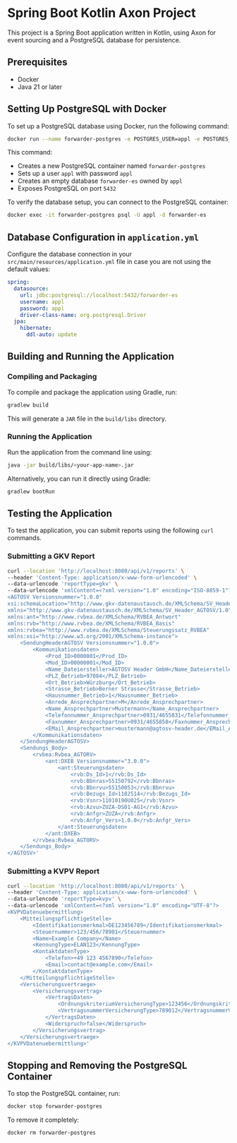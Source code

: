 # Spring Boot Kotlin Axon Project

This project is a Spring Boot application written in Kotlin, using Axon for event sourcing and a PostgreSQL database for persistence.

## Prerequisites

- Docker
- Java 21 or later

## Setting Up PostgreSQL with Docker

To set up a PostgreSQL database using Docker, run the following command:

```sh
docker run --name forwarder-postgres -e POSTGRES_USER=appl -e POSTGRES_PASSWORD=appl -e POSTGRES_DB=forwarder-es -p 5432:5432 -d postgres
```

This command:
- Creates a new PostgreSQL container named `forwarder-postgres`
- Sets up a user `appl` with password `appl`
- Creates an empty database `forwarder-es` owned by `appl`
- Exposes PostgreSQL on port `5432`

To verify the database setup, you can connect to the PostgreSQL container:

```sh
docker exec -it forwarder-postgres psql -U appl -d forwarder-es
```

## Database Configuration in `application.yml`

Configure the database connection in your `src/main/resources/application.yml` file in case you are not using the default values:

```yaml
spring:
  datasource:
    url: jdbc:postgresql://localhost:5432/forwarder-es
    username: appl
    password: appl
    driver-class-name: org.postgresql.Driver
  jpa:
    hibernate:
      ddl-auto: update
```

## Building and Running the Application

### Compiling and Packaging

To compile and package the application using Gradle, run:

```sh
gradlew build
```

This will generate a `JAR` file in the `build/libs` directory.

### Running the Application

Run the application from the command line using:

```sh
java -jar build/libs/<your-app-name>.jar
```

Alternatively, you can run it directly using Gradle:

```sh
gradlew bootRun
```

## Testing the Application

To test the application, you can submit reports using the following `curl` commands.

### Submitting a GKV Report

```sh
curl --location 'http://localhost:8080/api/v1/reports' \
--header 'Content-Type: application/x-www-form-urlencoded' \
--data-urlencode 'reportType=gkv' \
--data-urlencode 'xmlContent=<?xml version="1.0" encoding="ISO-8859-1"?>
<AGTOSV Versionsnummer="1.0.0" 
xsi:schemaLocation="http://www.gkv-datenaustausch.de/XMLSchema/SV_Header_AGTOSV/1.0 SV_Header_AGTOSV_RVBEA.xsd" 
xmlns="http://www.gkv-datenaustausch.de/XMLSchema/SV_Header_AGTOSV/1.0" 
xmlns:ant="http://www.rvbea.de/XMLSchema/RVBEA_Antwort" 
xmlns:rvb="http://www.rvbea.de/XMLSchema/RVBEA_Basis" 
xmlns:rvbea="http://www.rvbea.de/XMLSchema/Steuerungssatz_RVBEA" 
xmlns:xsi="http://www.w3.org/2001/XMLSchema-instance">
	<SendungHeaderAGTOSV Versionsnummer="1.0.0">
		<Kommunikationsdaten>
			<Prod_ID>0000001</Prod_ID>
			<Mod_ID>00000001</Mod_ID>
			<Name_Dateiersteller>AGTOSV Header GmbH</Name_Dateiersteller>
			<PLZ_Betrieb>97084</PLZ_Betrieb>
			<Ort_Betrieb>Würzburg</Ort_Betrieb>
			<Strasse_Betrieb>Berner Strasse</Strasse_Betrieb>
			<Hausnummer_Betrieb>1</Hausnummer_Betrieb>
			<Anrede_Ansprechpartner>M</Anrede_Ansprechpartner>
			<Name_Ansprechpartner>Mustermann</Name_Ansprechpartner>
			<Telefonnummer_Ansprechpartner>0931/4655831</Telefonnummer_Ansprechpartner>
			<Faxnummer_Ansprechpartner>0931/4655858</Faxnummer_Ansprechpartner>
			<EMail_Ansprechpartner>mustermann@agtosv-header.de</EMail_Ansprechpartner>
		</Kommunikationsdaten>
	</SendungHeaderAGTOSV>
	<Sendungs_Body>
		<rvbea:Rvbea_AGTORV>
			<ant:DXEB Versionsnummer="3.0.0">
				<ant:Steuerungsdaten>
					<rvb:Ds_Id>1</rvb:Ds_Id>
					<rvb:Bbnras>55150792</rvb:Bbnras>
					<rvb:Bbnrvu>55150053</rvb:Bbnrvu>
					<rvb:Bezugs_Id>1182514</rvb:Bezugs_Id>
					<rvb:Vsnr>11010190U025</rvb:Vsnr>
					<rvb:Azvu>ZUZA-DS01-AG1</rvb:Azvu>
					<rvb:Anfgr>ZUZA</rvb:Anfgr>
					<rvb:Anfgr_Vers>1.0.0</rvb:Anfgr_Vers>
				</ant:Steuerungsdaten>
			</ant:DXEB>
		</rvbea:Rvbea_AGTORV>
	</Sendungs_Body>
</AGTOSV>'
```

### Submitting a KVPV Report

```sh
curl --location 'http://localhost:8080/api/v1/reports' \
--header 'Content-Type: application/x-www-form-urlencoded' \
--data-urlencode 'reportType=kvpv' \
--data-urlencode 'xmlContent=<?xml version="1.0" encoding="UTF-8"?>
<KVPVDatenuebermittlung>
    <MitteilungspflichtigeStelle>
        <Identifikationsmerkmal>DE123456789</Identifikationsmerkmal>
        <Steuernummer>123/456/78901</Steuernummer>
        <Name>Example Company</Name>
        <KennungType>ELAN123</KennungType>
        <KontaktdatenType>
            <Telefon>+49 123 4567890</Telefon>
            <Email>contact@example.com</Email>
        </KontaktdatenType>
    </MitteilungspflichtigeStelle>
    <Versicherungsvertraege>
        <Versicherungsvertrag>
            <VertragsDaten>
                <OrdnungskriteriumVersicherungType>123456</OrdnungskriteriumVersicherungType>
                <VertragsnummerVersicherungType>789012</VertragsnummerVersicherungType>
            </VertragsDaten>
            <Widerspruch>false</Widerspruch>
        </Versicherungsvertrag>
    </Versicherungsvertraege>
</KVPVDatenuebermittlung>'
```

## Stopping and Removing the PostgreSQL Container

To stop the PostgreSQL container, run:

```sh
docker stop forwarder-postgres
```

To remove it completely:

```sh
docker rm forwarder-postgres
```

